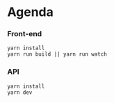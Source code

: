 
# Agenda

### Front-end
```
yarn install
yarn run build || yarn run watch
```

### API
```
yarn install
yarn dev
```
